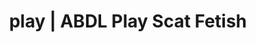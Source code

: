 ---
categories:
- Queer Kinks
- NSFW Art
- Ethical Porn
- Gothic Erotica
- Sapphic Desires
image: /assets/images/1747714218885.jpg
layout: post
schema:
  description: Premium adult content featuring Scat Fetish, ABDL Play. High-quality
    visuals with provocative themes.
  keywords:
  - Roleplay Fantasies
  - Virtual Sex
  - ABDL Play
  - POV Erotica
  - Sensual Cosplay
  - Scat Fetish
  name: 1747714218885 | Scat Fetish ABDL Play
  type: VisualArtwork
seo:
  description: Featured content with sensual Scat Fetish, ABDL Play. HD images available.
  keywords: Scat Fetish, ABDL Play
  og_image: /assets/images/1747714218885.jpg
  schema_type: VisualArtwork
tags:
- '#play'
- Scat Fetish
- ABDL Play
title: play | ABDL Play Scat Fetish
---